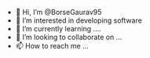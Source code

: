 - 👋 Hi, I’m @BorseGaurav95
- 👀 I’m interested in developing software
- 🌱 I’m currently learning ....
- 💞️ I’m looking to collaborate on ...
- 📫 How to reach me ...

<!---
BorseGaurav95/BorseGaurav95 is a ✨ special ✨ repository because its `README.md` (this file) appears on your GitHub profile.
You can click the Preview link to take a look at your changes.
--->
